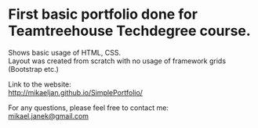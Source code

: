 # First basic portfolio done for Teamtreehouse Techdegree course.

Shows basic usage of HTML, CSS.<br />
Layout was created from scratch with no usage of framework grids (Bootstrap etc.)

Link to the website: <br />
http://mikaeljan.github.io/SimplePortfolio/

For any questions, please feel free to contact me:<br />
mikael.janek@gmail.com
